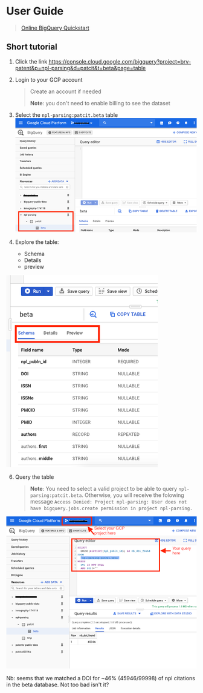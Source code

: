 # User Guide

> [Online BigQuery Quickstart](https://cloud.google.com/bigquery/docs/quickstarts)

## Short tutorial

1. Click the link https://console.cloud.google.com/bigquery?project=brv-patent&p=npl-parsing&d=patcit&t=beta&page=table
2. Login to your GCP account
	
	> Create an account if needed
	>
	> **Note**: you don't need to enable billing to see the dataset
3. Select the `npl-parsing:patcit.beta` table
![](./step3.png)
4. Explore the table:
	- Schema
	- Details
	- preview

![](./steps4-5.png)

6. Query the table

	> **Note**: You need to select a valid project to be able to query `npl-parsing:patcit.beta`. Otherwise, you will receive the folowing message `Access Denied: Project npl-parsing: User does not have bigquery.jobs.create permission in project npl-parsing.`
	
![](./step6.png)	

Nb: seems that we matched a DOI for ~46% (45946/99998) of npl citations in the beta database. Not too bad isn't it?
	
	 	
